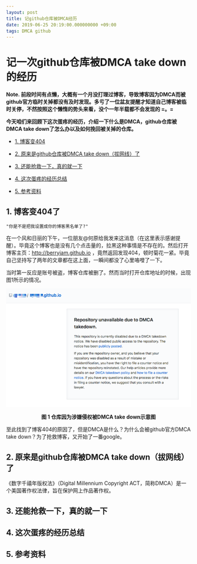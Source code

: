 ```yaml
---
layout: post
title: 记github仓库被DMCA经历
date: 2019-06-25 20:19:00.000000000 +09:00
tags: DMCA github
---
```



# 记一次github仓库被DMCA take down的经历

**Note. 前段时间有点懒，大概有一个月没打理过博客，导致博客因为DMCA而被github官方临时关掉都没有及时发现。多亏了一位盆友提醒才知道自己博客被临时关停，不然按照这个懒惰的势头来看，没个一年半载都不会发现的 =。=**

**今天咱们来回顾下这次蛋疼的经历，介绍一下什么是DMCA，github仓库被DMCA take down了怎么办以及如何挽回被关掉的仓库。**

- [1. 博客变404](https://github.com/berryjam/berryjam.github.io/blob/master/_posts/2019-06-25-%E8%AE%B0github%E4%BB%93%E5%BA%93%E8%A2%ABDMCA%20take%20down%E7%BB%8F%E5%8E%86.md#1-%E5%8D%9A%E5%AE%A2%E5%8F%98404%E4%BA%86)

- [2. 原来是github仓库被DMCA take down（拔网线）了](https://github.com/berryjam/berryjam.github.io/blob/master/_posts/2019-06-25-%E8%AE%B0github%E4%BB%93%E5%BA%93%E8%A2%ABDMCA%20take%20down%E7%BB%8F%E5%8E%86.md#2-%E5%8E%9F%E6%9D%A5%E6%98%AFgithub%E4%BB%93%E5%BA%93%E8%A2%ABdmca-take-down%E6%8B%94%E7%BD%91%E7%BA%BF%E4%BA%86)

- [3. 还能抢救一下，真的就一下](https://github.com/berryjam/berryjam.github.io/blob/master/_posts/2019-06-25-%E8%AE%B0github%E4%BB%93%E5%BA%93%E8%A2%ABDMCA%20take%20down%E7%BB%8F%E5%8E%86.md#3-%E8%BF%98%E8%83%BD%E6%8A%A2%E6%95%91%E4%B8%80%E4%B8%8B%E7%9C%9F%E7%9A%84%E5%B0%B1%E4%B8%80%E4%B8%8B)

- [4. 这次蛋疼的经历总结](https://github.com/berryjam/berryjam.github.io/blob/master/_posts/2019-06-25-%E8%AE%B0github%E4%BB%93%E5%BA%93%E8%A2%ABDMCA%20take%20down%E7%BB%8F%E5%8E%86.md#4-%E8%BF%99%E6%AC%A1%E8%9B%8B%E7%96%BC%E7%9A%84%E7%BB%8F%E5%8E%86%E6%80%BB%E7%BB%93)

- [5. 参考资料](https://github.com/berryjam/berryjam.github.io/blob/master/_posts/2019-06-25-%E8%AE%B0github%E4%BB%93%E5%BA%93%E8%A2%ABDMCA%20take%20down%E7%BB%8F%E5%8E%86.md#5-%E5%8F%82%E8%80%83%E8%B5%84%E6%96%99)

## 1. 博客变404了

`"你是不是把我设置成你的博客黑名单了?"`

在一个风和日丽的下午，一位朋友@何原给我发来这消息（在这里表示感谢提醒）。毕竟这个博客也是没有几个点击量的，拉黑这种事情是不存在的。然后打开博客主页：http://berryjam.github.io ，竟然返回发现404，顿时菊花一紧。毕竟自己坚持写了两年的文章都在这上面，一瞬间都没了心里咯噔了一下。

当时第一反应是账号被盗，博客仓库被删了。然而当时打开仓库地址的时候，出现图1所示的情况。

<div align="center">
<img src="https://github.com/berryjam/berryjam.github.io/blob/master/image/2019-06-25/dmca-cut.png?raw=true" >
</div>

<p align="center">
  <b>图 1 仓库因为涉嫌侵权被DMCA take down示意图</b><br>
</p>

至此找到了博客404的原因了，但是DMCA是什么？为什么会被github官方DMCA take down？为了抢救博客，又开始了一番google。

## 2. 原来是github仓库被DMCA take down（拔网线）了

《数字千禧年版权法》（Digital Millennium Copyright ACT，简称DMCA）是一个美国著作权法律，旨在保护网上作品著作权。

## 3. 还能抢救一下，真的就一下



## 4. 这次蛋疼的经历总结


## 5. 参考资料
